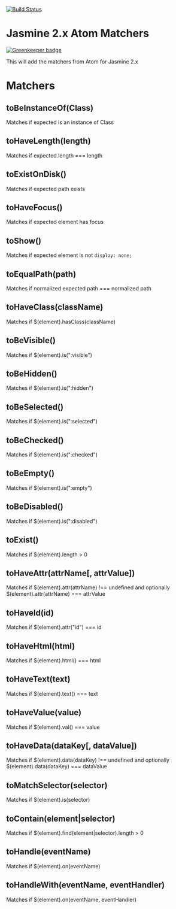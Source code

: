[![Build Status](https://travis-ci.org/UziTech/jasmine2-atom-matchers.png)](https://travis-ci.org/UziTech/jasmine2-atom-matchers) <!-- [![Windows Build Status](https://ci.appveyor.com/api/projects/status/9vlhm6tark45cyov?svg=true)](https://ci.appveyor.com/project/UziTech/jasmine2-atom-matchers) -->

# Jasmine 2.x Atom Matchers

[![Greenkeeper badge](https://badges.greenkeeper.io/UziTech/jasmine2-atom-matchers.svg)](https://greenkeeper.io/)

This will add the matchers from Atom for Jasmine 2.x

# Matchers

## toBeInstanceOf(Class)

Matches if expected is an instance of Class

## toHaveLength(length)

Matches if expected.length === length

## toExistOnDisk()

Matches if expected path exists

## toHaveFocus()

Matches if expected element has focus

## toShow()

Matches if expected element is not `display: none;`

## toEqualPath(path)

Matches if normalized expected path === normalized path

## toHaveClass(className)

Matches if $(element).hasClass(className)

## toBeVisible()

Matches if $(element).is(":visible")

## toBeHidden()

Matches if $(element).is(":hidden")

## toBeSelected()

Matches if $(element).is(":selected")

## toBeChecked()

Matches if $(element).is(":checked")

## toBeEmpty()

Matches if $(element).is(":empty")

## toBeDisabled()

Matches if $(element).is(":disabled")

## toExist()

Matches if $(element).length > 0

## toHaveAttr(attrName[, attrValue])

Matches if $(element).attr(attrName) !== undefined and optionally $(element).attr(attrName) === attrValue

## toHaveId(id)

Matches if $(element).attr("id") === id

## toHaveHtml(html)

Matches if $(element).html() === html

## toHaveText(text)

Matches if $(element).text() === text

## toHaveValue(value)

Matches if $(element).val() === value

## toHaveData(dataKey[, dataValue])

Matches if $(element).data(dataKey) !== undefined and optionally $(element).data(dataKey) === dataValue

## toMatchSelector(selector)

Matches if $(element).is(selector)

## toContain(element|selector)

Matches if $(element).find(element|selector).length > 0

## toHandle(eventName)

Matches if $(element).on(eventName)

## toHandleWith(eventName, eventHandler)

Matches if $(element).on(eventName, eventHandler)
